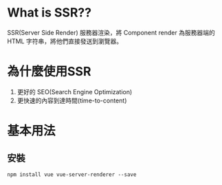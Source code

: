 # What is SSR??
SSR(Server Side Render) 服務器渲染，將 Component render 為服務器端的 HTML 字符串，將他們直接發送到瀏覽器。

# 為什麼使用SSR
1. 更好的 SEO(Search Engine Optimization) 
2. 更快速的內容到達時間(time-to-content)

# 基本用法

## 安裝
```
npm install vue vue-server-renderer --save
```


